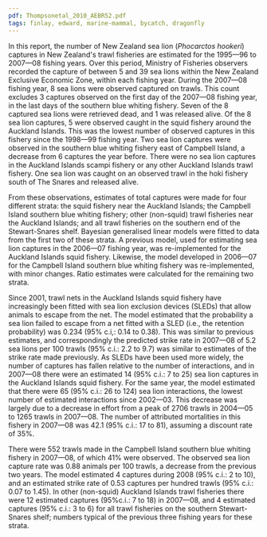 ```yaml
---
pdf: Thompsonetal_2010_AEBR52.pdf
tags: finlay, edward, marine-mammal, bycatch, dragonfly
---
```

In this report, the number of New Zealand sea lion (*Phocarctos hookeri*) captures in New Zealand's trawl fisheries are estimated for the 1995—96 to 2007—08 fishing years. Over this period, Ministry of Fisheries observers recorded the capture of between 5 and 39 sea lions within the New Zealand Exclusive Economic Zone, within each fishing year. During the 2007—08 fishing year, 8 sea lions were observed captured on trawls. This count excludes 3 captures observed on the first day of the 2007—08 fishing year, in the last days of the southern blue whiting fishery. Seven of the 8 captured sea lions were retrieved dead, and 1 was released alive. Of the 8 sea lion captures, 5 were observed caught in the squid fishery around the Auckland Islands. This was the lowest number of observed captures in this fishery since the 1998—99 fishing year. Two sea lion captures were observed in the southern blue whiting fishery east of Campbell Island, a decrease from 6 captures the year before. There were no sea lion captures in the Auckland Islands scampi fishery or any other Auckland Islands trawl fishery. One sea lion was caught on an observed trawl in the hoki fishery south of The Snares and released alive.

From these observations, estimates of total captures were made for four different strata: the squid fishery near the Auckland Islands; the Campbell Island southern blue whiting fishery; other (non-squid) trawl fisheries near the Auckland Islands; and all trawl fisheries on the southern end of the Stewart-Snares shelf. Bayesian generalised linear models were fitted to data from the first two of these strata. A previous model, used for estimating sea lion captures in the 2006—07 fishing year, was re-implemented for the Auckland Islands squid fishery. Likewise, the model developed in 2006—07 for the Campbell Island southern blue whiting fishery was re-implemented, with minor changes. Ratio estimates were calculated for the remaining two strata.

Since 2001, trawl nets in the Auckland Islands squid fishery have increasingly been fitted with sea lion exclusion devices (SLEDs) that allow animals to escape from the net. The model estimated that the probability a sea lion failed to escape from a net fitted with a SLED (i.e., the retention probability) was 0.234 (95% c.i,: 0.14 to 0.38). This was similar to previous estimates, and correspondingly the predicted strike rate in 2007—08 of 5.2 sea lions per 100 trawls (95% c.i.: 2.2 to 9.7) was similar to estimates of the strike rate made previously. As SLEDs have been used more widely, the number of captures has fallen relative to the number of interactions, and in 2007—08 there were an estimated 14 (95% c.i.: 7 to 25) sea lion captures in the Auckland Islands squid fishery. For the same year, the model estimated that there were 65 (95% c.i.: 26 to 124) sea lion interactions, the lowest number of estimated interactions since 2002—03. This decrease was largely due to a decrease in effort from a peak of 2706 trawls in 2004—05 to 1265 trawls in 2007—08. The number of attributed mortalities in this fishery in 2007—08 was 42.1 (95% c.i.: 17 to 81), assuming a discount rate of 35%.

There were 552 trawls made in the Campbell Island southern blue whiting fishery in 2007—08, of which 41% were observed. The observed sea lion capture rate was 0.88 animals per 100 trawls, a decrease from the previous two years. The model estimated 4 captures during 2008 (95% c.i.: 2 to 10), and an estimated strike rate of 0.53 captures per hundred trawls (95% c.i.: 0.07 to 1.45). In other (non-squid) Auckland Islands trawl fisheries there were 12 estimated captures (95%c.i.: 7 to 18) in 2007—08, and 4 estimated captures (95% c.i.: 3 to 6) for all trawl fisheries on the southern Stewart-Snares shelf; numbers typical of the previous three fishing years for these strata.
